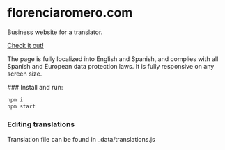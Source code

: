 # florenciaromero.com

Business website for a translator.

[Check it out!](https://florenciaromero.com)

The page is fully localized into English and Spanish, and complies with all Spanish and European data protection laws. It is fully responsive on any screen size.

### Install and run:

```bash
npm i
npm start
```

### Editing translations

Translation file can be found in \_data/translations.js
